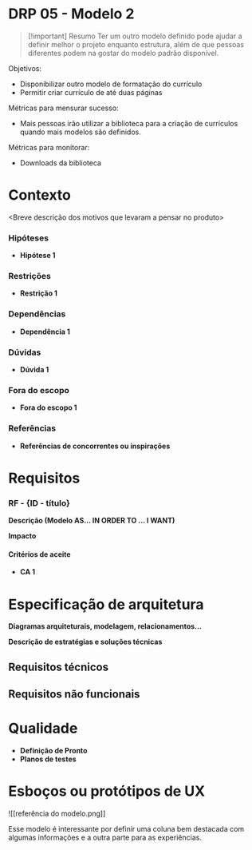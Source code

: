 # DRP 05 - Modelo 2

> [!important] Resumo
> Ter um outro modelo definido pode ajudar a definir melhor o projeto enquanto estrutura, além de que pessoas diferentes podem na gostar do modelo padrão disponível.

Objetivos:

- Disponibilizar outro modelo de formatação do currículo
- Permitir criar currículo de até duas páginas

Métricas para mensurar sucesso:

- Mais pessoas irão utilizar a biblioteca para a criação de currículos quando mais modelos são definidos.

Métricas para monitorar:

- Downloads da biblioteca

# Contexto

<Breve descrição dos motivos que levaram a pensar no produto> 

### Hipóteses

- __Hipótese 1__

### Restrições

- __Restrição 1__
### Dependências

- __Dependência 1__

### Dúvidas

- __Dúvida 1__

### Fora do escopo

- __Fora do escopo 1__

### Referências

- __Referências de concorrentes ou inspirações__

# Requisitos

### RF - {ID - título}

__Descrição (Modelo AS... IN ORDER TO ... I WANT)__

__Impacto__

#### Critérios de aceite

- __CA 1__

# Especificação de arquitetura

__Diagramas arquiteturais, modelagem, relacionamentos...__

__Descrição de estratégias e soluções técnicas__

## Requisitos técnicos


## Requisitos não funcionais


# Qualidade

- __Definição de Pronto__
- __Planos de testes__

# Esboços ou protótipos de UX

![[referência do modelo.png]]

Esse modelo é interessante por definir uma coluna bem destacada com algumas informações e a outra parte para as experiências.
